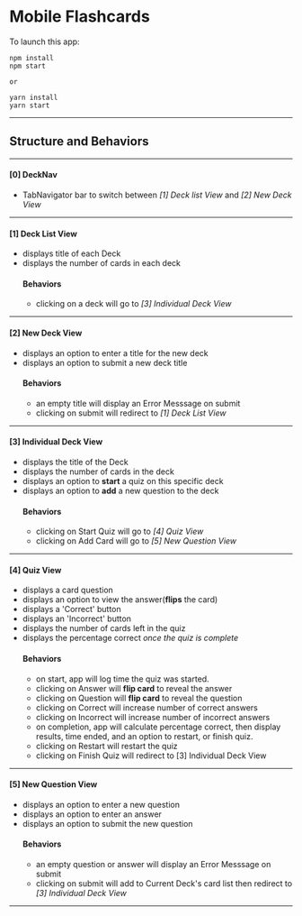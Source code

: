 # Mobile Flashcards

To launch this app:

```
npm install
npm start

or

yarn install
yarn start
```
---
## Structure and Behaviors
---
#### [0] DeckNav 
  * TabNavigator bar to switch between *[1] Deck list View* and *[2] New Deck View*

---

#### [1] Deck List View
  * displays title of each Deck
  * displays the number of cards in each deck
    #### Behaviors
    * clicking on a deck will go to *[3] Individual Deck View*

---

#### [2] New Deck View
  * displays an option to enter a title for the new deck
  * displays an option to submit a new deck title
    #### Behaviors
    * an empty title will display an Error Messsage on submit
    * clicking on submit will redirect to *[1] Deck List View*

---

#### [3] Individual Deck View
  * displays the title of the Deck
  * displays the number of cards in the deck
  * displays an option to **start** a quiz on this specific deck
  * displays an option to **add** a new question to the deck
    #### Behaviors
    *  clicking on Start Quiz will go to *[4] Quiz View*
    *  clicking on Add Card will go to *[5] New Question View*

---

#### [4] Quiz View
  * displays a card question
  * displays an option to view the answer(**flips** the card)
  * displays a 'Correct' button
  * displays an 'Incorrect' button
  * displays the number of cards left in the quiz
  * displays the percentage correct *once the quiz is complete*
      #### Behaviors
    * on start, app will log time the quiz was started.
    *  clicking on Answer will **flip card** to reveal the answer
    *  clicking on Question will **flip card** to reveal the question
    *  clicking on Correct will increase number of correct answers
    *  clicking on Incorrect will increase number of incorrect answers
    *  on completion, app will calculate percentage correct, then display results, time ended, and an option to restart, or finish quiz.
    * clicking on Restart will restart the quiz
    * clicking on Finish Quiz will redirect to [3] Individual Deck View

---

#### [5] New Question View
  * displays an option to enter a new question
  * displays an option to enter an answer
  * displays an option to submit the new question
      #### Behaviors
    * an empty question or answer will display an Error Messsage on submit
    * clicking on submit will add to Current Deck's card list then redirect to *[3] Individual Deck View*
  ---